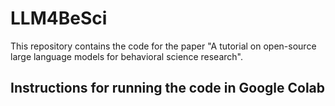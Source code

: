 # LLM4BeSci

This repository contains the code for the paper "A tutorial on open-source large language models for behavioral science research". 

## Instructions for running the code in Google Colab